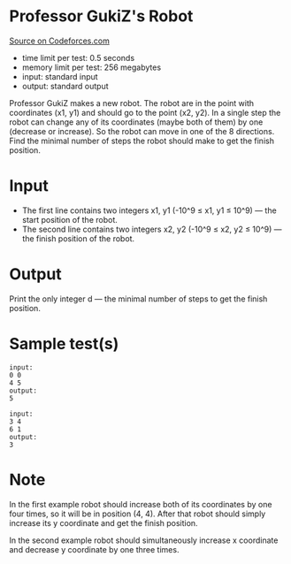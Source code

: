 # Professor GukiZ's Robot

[Source on Codeforces.com]

  - time limit per test: 0.5 seconds
  - memory limit per test: 256 megabytes
  - input: standard input
  - output: standard output

Professor GukiZ makes a new robot. The robot are in the point with coordinates (x1, y1) and should go to the point (x2, y2). In a single step the robot can change any of its coordinates (maybe both of them) by one (decrease or increase). So the robot can move in one of the 8 directions. Find the minimal number of steps the robot should make to get the finish position.


# Input
- The first line contains two integers x1, y1 (-10^9 ≤ x1, y1 ≤ 10^9) — the start position of the robot.
- The second line contains two integers x2, y2 (-10^9 ≤ x2, y2 ≤ 10^9) — the finish position of the robot.

# Output
Print the only integer d — the minimal number of steps to get the finish position.

# Sample test(s)
```
input:
0 0
4 5
output:
5
```
```
input:
3 4
6 1
output:
3
```
# Note
In the first example robot should increase both of its coordinates by one four times, so it will be in position (4, 4). After that robot should simply increase its y coordinate and get the finish position.

In the second example robot should simultaneously increase x coordinate and decrease y coordinate by one three times.

 [Source on Codeforces.com]: <http://codeforces.com/contest/620/problem/A>
